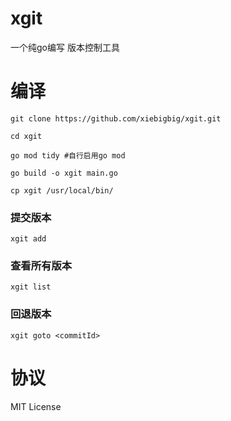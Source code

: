 # xgit
一个纯go编写 版本控制工具

# 编译

    git clone https://github.com/xiebigbig/xgit.git

    cd xgit

    go mod tidy #自行启用go mod

    go build -o xgit main.go

    cp xgit /usr/local/bin/


### 提交版本
    xgit add

### 查看所有版本
    xgit list

### 回退版本
    xgit goto <commitId>

# 协议
MIT License
